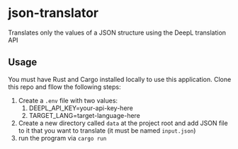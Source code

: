 # json-translator
Translates only the values of a JSON structure using the DeepL translation API

## Usage
You must have Rust and Cargo installed locally to use this application. Clone this repo and fllow the following steps:

1. Create a `.env` file with two values:
     1. DEEPL_API_KEY=your-api-key-here
     2. TARGET_LANG=target-language-here
2. Create a new directory called `data` at the project root and add JSON file to it that you want to translate (it must be named `input.json`)
3. run the program via `cargo run`

